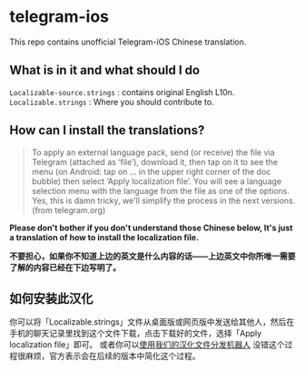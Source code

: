 # telegram-ios

This repo contains unofficial Telegram-iOS Chinese translation.  

## What is in it and what should I do

`Localizable-source.strings` : contains original English L10n.  
`Localizable.strings` : Where you should contribute to.

## How can I install the translations?

> To apply an external language pack, send (or receive) the file via Telegram (attached as ‘file’), download it, then tap on it to see the menu (on Android: tap on … in the upper right corner of the doc bubble) then select ‘Apply localization file’. You will see a language selection menu with the language from the file as one of the options. Yes, this is damn tricky, we'll simplify the process in the next versions.  
(from telegram.org)  

__Please don't bother if you don't understand those Chinese below, It's just a translation of how to install the localization file.__

__不要担心，如果你不知道上边的英文是什么内容的话——上边英文中你所唯一需要了解的内容已经在下边写明了。__

## 如何安装此汉化
你可以将「Localizable.strings」文件从桌面版或网页版中发送给其他人，然后在手机的聊天记录里找到这个文件下载，点击下载好的文件，选择「Apply localization file」即可。
或者你可以[使用我们的汉化文件分发机器人](http://telegram-china.org/cninst.html)
没错这个过程很麻烦，官方表示会在后续的版本中简化这个过程。
